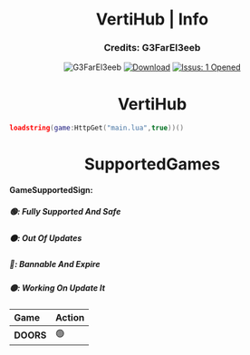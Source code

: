 <h1 align="center">VertiHub | Info</h1>
<h3 align="center">Credits: G3FarEl3eeb</h3>
<p align="center">
  <img src="https://komarev.com/ghpvc/?username=G3FarEl3eeb&label=Profile+Views&style=plastic&color=blueviolet" alt="G3FarEl3eeb"/></a>
  <a href="https://github.com/G3FarEl3eeb/Verti-Hub/releases"><img src="https://img.shields.io/badge/Download-Release-blueviolet.svg?style=plastic" alt="Download"></a>
 <a href="https://github.com/G3FarEl3eeb/Verti-Hub/issues" target="blank"><img alt="Issus: 1 Opened" src="https://img.shields.io/badge/Issus-1%20Opened-blueviolet?style=plastic">
</a>
</p>
<h1 align="center">VertiHub</h1>

```lua
loadstring(game:HttpGet("main.lua",true))()
```
<h1 align="center">SupportedGames</h1>



#### GameSupportedSign:

##### 🟢: Fully Supported And Safe
##### ⚫: Out Of Updates
##### 🔴: Bannable And Expire
##### 🟡: Working On Update It



| **Game** | **Action**|
| :-------- | :------- |
| **DOORS** | 🟢
